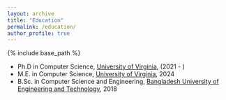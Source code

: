 ```yaml
---
layout: archive
title: "Education"
permalink: /education/
author_profile: true
---
```


{% include base_path %}

* Ph.D in Computer Science, [University of Virginia](https://engineering.virginia.edu/department/computer-science), (2021 - )
* M.E. in Computer Science, [University of Virginia](https://engineering.virginia.edu/department/computer-science), 2024
* B.Sc. in Computer Science and Engineering, [Bangladesh University of Engineering and Technology](https://cse.buet.ac.bd/), 2018